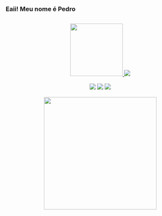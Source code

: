 
### Eaii! Meu nome é Pedro

##
 <div align="center">
    <a href="https://github.com/pedroaurelli">
    <img height="140em" src="https://github-readme-stats.vercel.app/api?username=pedroaurelli&show_icons=true&theme=algolia&include_all_commits=true&count_private=true"/>
    <img src="https://github-readme-stats.vercel.app/api/top-langs/?username=pedroaurelli&theme=algolia&layout=compact"/>
 </div><br>
 
              
<div align="center"> 
  <a href="https://www.instagram.com/pedroaurelli/" target="_blank"><img src="https://img.shields.io/badge/-Instagram-%23E4405F?style=for-the-badge&logo=instagram&logoColor=white"></a>
 	<a href="https://www.twitch.tv/pedroaurelli" target="_blank"><img src="https://img.shields.io/badge/Twitch-9146FF?style=for-the-badge&logo=twitch&logoColor=white"></a>
  <a href = "pedroaureliano.contato@gmail.com" target="_blank"><img src="https://img.shields.io/badge/-Gmail-%23333?style=for-the-badge&logo=gmail&logoColor=white"></a>
</div><br>
   
<div align="center">
   <img height="300em"src="https://media.giphy.com/media/28HpcLBzGp1i70Jmla/giphy.gif">
   </div>
